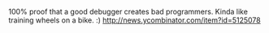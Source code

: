 100% proof that a good debugger creates bad programmers. Kinda like training wheels on a bike. :)
http://news.ycombinator.com/item?id=5125078